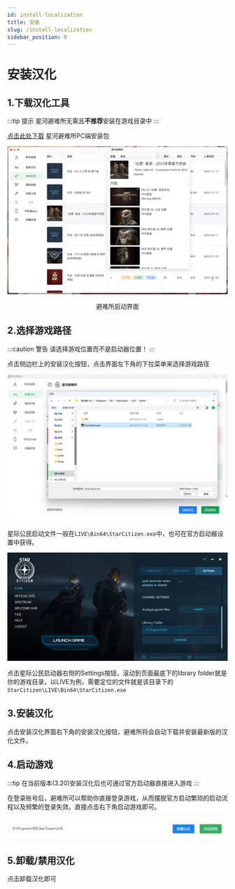 ```yaml
---
id: install-localization
title: 安装
slug: /install-localization
sidebar_position: 0
---
```

# 安装汉化

## 1.下载汉化工具

:::tip 提示
星河避难所无需且**不推荐**安装在游戏目录中
:::

[点击此处下载](https://image.biaoju.site/starcitizen/update/win32/latest.exe) 星河避难所PC端安装包

![](img/hangar_page.png)

<center>避难所启动界面</center>

## 2.选择游戏路径
:::caution 警告
请选择游戏位置而不是启动器位置！
:::

点击侧边栏上的安装汉化按钮，点击界面左下角的下拉菜单来选择游戏路径

![](img/星河避难所主界面.png)

星际公民启动文件一般在`LIVE\Bin64\StarCitizen.exe`中，也可在官方启动器设置中获得。

![](img/启动器视图.png)

点击星际公民启动器右侧的Settings按钮，滚动到页面最底下的library folder就是你的游戏目录，以LIVE为例，需要定位的文件就是该目录下的`StarCitizen\LIVE\Bin64\StarCitizen.exe`
## 3.安装汉化

点击安装汉化界面右下角的安装汉化按钮，避难所将会自动下载并安装最新版的汉化文件。

## 4.启动游戏

:::tip 
在当前版本(3.20)安装汉化后也可通过官方启动器直接进入游戏
:::

在登录账号后，避难所可以帮助你直接登录游戏，从而摆脱官方启动繁琐的启动流程以及频繁的登录失效。直接点击右下角启动游戏即可。

![](img/底部菜单.png)

## 5.卸载/禁用汉化

点击卸载汉化即可
